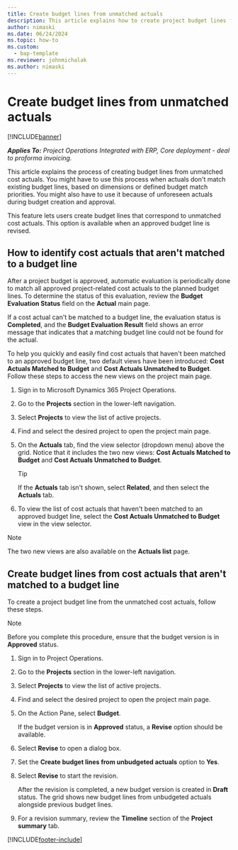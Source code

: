 ```yaml
---
title: Create budget lines from unmatched actuals
description: This article explains how to create project budget lines from cost actuals that could not be matched to an existing budget line during revision.
author: nimaski
ms.date: 06/24/2024
ms.topic: how-to
ms.custom: 
  - bap-template
ms.reviewer: johnmichalak
ms.author: nimaski
---
```


# Create budget lines from unmatched actuals

[!INCLUDE[banner](../../includes/banner.md)]

_**Applies To:** Project Operations Integrated with ERP, Core deployment - deal to proforma invoicing._

This article explains the process of creating budget lines from unmatched cost actuals. You might have to use this process when actuals don't match existing budget lines, based on dimensions or defined budget match priorities. You might also have to use it because of unforeseen actuals during budget creation and approval.

This feature lets users create budget lines that correspond to unmatched cost actuals. This option is available when an approved budget line is revised.

## How to identify cost actuals that aren't matched to a budget line

After a project budget is approved, automatic evaluation is periodically done to match all approved project-related cost actuals to the planned budget lines. To determine the status of this evaluation, review the **Budget Evaluation Status** field on the **Actual** main page.

If a cost actual can't be matched to a budget line, the evaluation status is **Completed**, and the **Budget Evaluation Result** field shows an error message that indicates that a matching budget line could not be found for the actual.

To help you quickly and easily find cost actuals that haven't been matched to an approved budget line, two default views have been introduced: **Cost Actuals Matched to Budget** and **Cost Actuals Unmatched to Budget**. Follow these steps to access the new views on the project main page.

1. Sign in to Microsoft Dynamics 365 Project Operations.
1. Go to the **Projects** section in the lower-left navigation.
1. Select **Projects** to view the list of active projects.
1. Find and select the desired project to open the project main page.
1. On the **Actuals** tab, find the view selector (dropdown menu) above the grid. Notice that it includes the two new views: **Cost Actuals Matched to Budget** and **Cost Actuals Unmatched to Budget**.

    > [!TIP]
    > If the **Actuals** tab isn't shown, select **Related**, and then select the **Actuals** tab.

1. To view the list of cost actuals that haven't been matched to an approved budget line, select the **Cost Actuals Unmatched to Budget** view in the view selector.

> [!NOTE]
> The two new views are also available on the **Actuals list** page.

## Create budget lines from cost actuals that aren't matched to a budget line

To create a project budget line from the unmatched cost actuals, follow these steps.

> [!NOTE]
> Before you complete this procedure, ensure that the budget version is in **Approved** status.

1. Sign in to Project Operations.
1. Go to the **Projects** section in the lower-left navigation.
1. Select **Projects** to view the list of active projects.
1. Find and select the desired project to open the project main page.
1. On the Action Pane, select **Budget**.

    If the budget version is in **Approved** status, a **Revise** option should be available.

1. Select **Revise** to open a dialog box.
1. Set the **Create budget lines from unbudgeted actuals** option to **Yes**.
1. Select **Revise** to start the revision.

    After the revision is completed, a new budget version is created in **Draft** status. The grid shows new budget lines from unbudgeted actuals alongside previous budget lines.

1. For a revision summary, review the **Timeline** section of the **Project summary** tab.

[!INCLUDE[footer-include](../../includes/footer-banner.md)]

